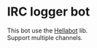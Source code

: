 # IRC logger bot
This bot use the [Hellabot](https://github.com/whyrusleeping/hellabot) lib.  
Support multiple channels.  